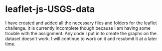 # leaflet-js-USGS-data


I have created and added all the necessary files and folders for the leaflet challenge. It is currently incomplete though because I am having some trouble with the assignment. Any code I put in to create the graphs on the dataset doesn't work. I will continue to work on it and resubmit it at a later time.
